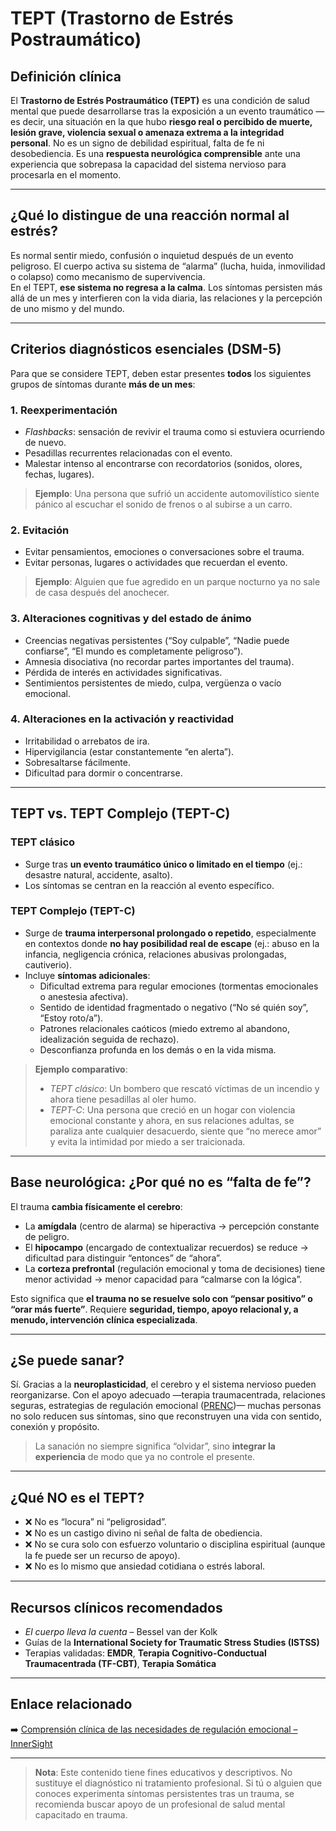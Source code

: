 # TEPT (Trastorno de Estrés Postraumático)

## Definición clínica
El **Trastorno de Estrés Postraumático (TEPT)** es una condición de salud mental que puede desarrollarse tras la exposición a un evento traumático —es decir, una situación en la que hubo **riesgo real o percibido de muerte, lesión grave, violencia sexual o amenaza extrema a la integridad personal**. No es un signo de debilidad espiritual, falta de fe ni desobediencia. Es una **respuesta neurológica comprensible** ante una experiencia que sobrepasa la capacidad del sistema nervioso para procesarla en el momento.

---

## ¿Qué lo distingue de una reacción normal al estrés?
Es normal sentir miedo, confusión o inquietud después de un evento peligroso. El cuerpo activa su sistema de “alarma” (lucha, huida, inmovilidad o colapso) como mecanismo de supervivencia.  
En el TEPT, **ese sistema no regresa a la calma**. Los síntomas persisten más allá de un mes y interfieren con la vida diaria, las relaciones y la percepción de uno mismo y del mundo.

---

## Criterios diagnósticos esenciales (DSM-5)
Para que se considere TEPT, deben estar presentes **todos** los siguientes grupos de síntomas durante **más de un mes**:

### 1. **Reexperimentación**
- *Flashbacks*: sensación de revivir el trauma como si estuviera ocurriendo de nuevo.
- Pesadillas recurrentes relacionadas con el evento.
- Malestar intenso al encontrarse con recordatorios (sonidos, olores, fechas, lugares).

> **Ejemplo**: Una persona que sufrió un accidente automovilístico siente pánico al escuchar el sonido de frenos o al subirse a un carro.

### 2. **Evitación**
- Evitar pensamientos, emociones o conversaciones sobre el trauma.
- Evitar personas, lugares o actividades que recuerdan el evento.

> **Ejemplo**: Alguien que fue agredido en un parque nocturno ya no sale de casa después del anochecer.

### 3. **Alteraciones cognitivas y del estado de ánimo**
- Creencias negativas persistentes (“Soy culpable”, “Nadie puede confiarse”, “El mundo es completamente peligroso”).
- Amnesia disociativa (no recordar partes importantes del trauma).
- Pérdida de interés en actividades significativas.
- Sentimientos persistentes de miedo, culpa, vergüenza o vacío emocional.

### 4. **Alteraciones en la activación y reactividad**
- Irritabilidad o arrebatos de ira.
- Hipervigilancia (estar constantemente “en alerta”).
- Sobresaltarse fácilmente.
- Dificultad para dormir o concentrarse.

---

## TEPT vs. TEPT Complejo (TEPT-C)

### TEPT clásico
- Surge tras **un evento traumático único o limitado en el tiempo** (ej.: desastre natural, accidente, asalto).
- Los síntomas se centran en la reacción al evento específico.

### TEPT Complejo (TEPT-C)
- Surge de **trauma interpersonal prolongado o repetido**, especialmente en contextos donde **no hay posibilidad real de escape** (ej.: abuso en la infancia, negligencia crónica, relaciones abusivas prolongadas, cautiverio).
- Incluye **síntomas adicionales**:
  - Dificultad extrema para regular emociones (tormentas emocionales o anestesia afectiva).
  - Sentido de identidad fragmentado o negativo (“No sé quién soy”, “Estoy roto/a”).
  - Patrones relacionales caóticos (miedo extremo al abandono, idealización seguida de rechazo).
  - Desconfianza profunda en los demás o en la vida misma.

> **Ejemplo comparativo**:  
> - *TEPT clásico*: Un bombero que rescató víctimas de un incendio y ahora tiene pesadillas al oler humo.  
> - *TEPT-C*: Una persona que creció en un hogar con violencia emocional constante y ahora, en sus relaciones adultas, se paraliza ante cualquier desacuerdo, siente que “no merece amor” y evita la intimidad por miedo a ser traicionada.

---

## Base neurológica: ¿Por qué no es “falta de fe”?
El trauma **cambia físicamente el cerebro**:
- La **amígdala** (centro de alarma) se hiperactiva → percepción constante de peligro.
- El **hipocampo** (encargado de contextualizar recuerdos) se reduce → dificultad para distinguir “entonces” de “ahora”.
- La **corteza prefrontal** (regulación emocional y toma de decisiones) tiene menor actividad → menor capacidad para “calmarse con la lógica”.

Esto significa que **el trauma no se resuelve solo con “pensar positivo” o “orar más fuerte”**. Requiere **seguridad, tiempo, apoyo relacional y, a menudo, intervención clínica especializada**.

---

## ¿Se puede sanar?
Sí. Gracias a la **neuroplasticidad**, el cerebro y el sistema nervioso pueden reorganizarse. Con el apoyo adecuado —terapia traumacentrada, relaciones seguras, estrategias de regulación emocional ([PRENC](PRENC.md))— muchas personas no solo reducen sus síntomas, sino que reconstruyen una vida con sentido, conexión y propósito.

> La sanación no siempre significa “olvidar”, sino **integrar la experiencia** de modo que ya no controle el presente.

---

## ¿Qué NO es el TEPT?
- ❌ No es “locura” ni “peligrosidad”.
- ❌ No es un castigo divino ni señal de falta de obediencia.
- ❌ No se cura solo con esfuerzo voluntario o disciplina espiritual (aunque la fe puede ser un recurso de apoyo).
- ❌ No es lo mismo que ansiedad cotidiana o estrés laboral.

---

## Recursos clínicos recomendados
- *El cuerpo lleva la cuenta* – Bessel van der Kolk  
- Guías de la **International Society for Traumatic Stress Studies (ISTSS)**  
- Terapias validadas: **EMDR**, **Terapia Cognitivo-Conductual Traumacentrada (TF-CBT)**, **Terapia Somática**

---

## Enlace relacionado
➡️ [Comprensión clínica de las necesidades de regulación emocional – InnerSight](https://inner-clarity.github.io/InnerSight/es)

---

> **Nota**: Este contenido tiene fines educativos y descriptivos. No sustituye el diagnóstico ni tratamiento profesional. Si tú o alguien que conoces experimenta síntomas persistentes tras un trauma, se recomienda buscar apoyo de un profesional de salud mental capacitado en trauma.